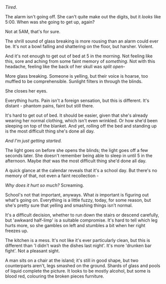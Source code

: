 *Tired*.

The alarm isn't going off. She can't quite make out the digits, but it *looks* like 5:00. When was she going to get up, again?

Not at 5AM, that's for sure.

The shrill sound of glass breaking is more rousing than an alarm could ever be. It's not a bowl falling and shattering on the floor, but harsher. Violent.

And it's not enough to get out of bed at 5 in the morning. Not feeling like this, sore and aching from some faint memory of *something*. Not with this headache, feeling like the back of her skull was *split open*-

More glass breaking. Someone is yelling, but their voice is hoarse, too muffled to be comprehensible. Sunlight filters in through the blinds.

She closes her eyes. 

Everything hurts. Pain isn't a foreign sensation, but this is different. It's distant - phantom pains, faint but still there.

It's hard to get out of bed. It should be easier, given that she's already wearing her normal clothing, which isn't even wrinkled. Or how she'd been sleeping on top of the blanket. And yet, rolling off the bed and standing up is the most difficult thing she's done all day.

*And I'm just getting started.*

The light goes on before she opens the blinds; the light goes off a few seconds later. She doesn't remember being able to sleep in until 5 in the afternoon. Maybe *that* was the most difficult thing she'd done all day.

A quick glance at the calendar reveals that it's a school day. But there's no memory of that, not even a faint recollection -

*Why does it hurt so much?* Screaming.

School's not that important, anyways. What *is* important is figuring out what's going on. Everything is a little fuzzy, today, for some reason, but she's pretty sure that yelling and smashing things isn't normal.

It's a difficult decision, whether to run down the stairs or descend carefully, but 'awkward half-limp' is a suitable compromise. It's hard to tell which leg hurts more, so she gambles on left and stumbles a bit when her right freezes up.

The kitchen is a mess. It's not like it's ever particularly clean, but this is different than 'I didn't wash the dishes last night'. It's more 'drunken bar fight'. Not a pleasant sight. 

A man sits on a chair at the island; it's still in good shape, but two counterparts aren't, legs smashed on the ground. Shards of glass and pools of liquid complete the picture. It looks to be mostly alcohol, but some is blood red, colouring the broken pieces furniture.

